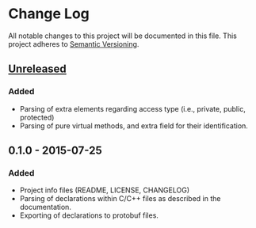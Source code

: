 # Change Log
All notable changes to this project will be documented in this file.
This project adheres to [Semantic Versioning](http://semver.org/).

## [Unreleased][unreleased]
### Added
- Parsing of extra elements regarding access type (i.e., private, public, protected)
- Parsing of pure virtual methods, and extra field for their identification.

## 0.1.0 - 2015-07-25
### Added
- Project info files (README, LICENSE, CHANGELOG)
- Parsing of declarations within C/C++ files as described in the documentation.
- Exporting of declarations to protobuf files.

[unreleased]: https://github.com/search-rug/cpptool/compare/v0.1.0...HEAD
